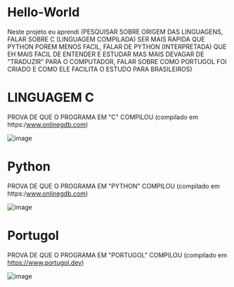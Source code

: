 # Hello-World

Neste projeto eu aprendi (PESQUISAR SOBRE ORIGEM DAS LINGUAGENS, FALAR SOBRE C (LINGUAGEM COMPILADA) SER MAIS RAPIDA QUE PYTHON POREM MENOS FACIL, FALAR DE PYTHON (INTERPRETADA) QUE EH MAIS FACIL DE ENTENDER E ESTUDAR MAS MAIS DEVAGAR DE "TRADUZIR" PARA O COMPUTADOR, FALAR SOBRE COMO PORTUGOL FOI CRIADO E COMO ELE FACILITA O ESTUDO PARA BRASILEIROS)

# LINGUAGEM C

PROVA DE QUE O PROGRAMA EM "C" COMPILOU (compilado em https:/www.onlinegdb.com)

![image](https://github.com/vanessacsn20/Hello-World-/assets/159178908/5e1afdff-962c-4dbb-ba41-4c8e01c0bedc)


# Python

PROVA DE QUE O PROGRAMA EM "PYTHON" COMPILOU (compilado em https:/www.onlinegdb.com)

![image](https://github.com/vanessacsn20/Hello-World-/assets/159178908/024b91a5-c16d-440a-a181-4b0f5febcc1c)


# Portugol

PROVA DE QUE O PROGRAMA EM "PORTUGOL" COMPILOU (compilado em https://www.portugol.dev)

![image](https://github.com/vanessacsn20/Hello-World-/assets/159178908/44439d58-6384-4c56-ab85-dd3f2e1346b3)

